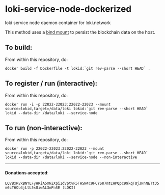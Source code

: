 # loki-service-node-dockerized
loki service node daemon container for loki.network


This method uses a [bind mount](https://docs.docker.com/storage/bind-mounts) to persist the blockchain data on the host.

## To build:
From within this repository, do:
```
docker build -f Dockerfile -t lokid:`git rev-parse --short HEAD` .
```

## To register / run (interactive):
From within this repository, do:
```
docker run -i -p 22022-22023:22022-22023 --mount source=lokid,target=/data/loki lokid:`git rev-parse --short HEAD` lokid --data-dir /data/loki --service-node
```

## To run (non-interactive):
From within this repository, do:
```
docker run -p 22022-22023:22022-22023 --mount source=lokid,target=/data/loki lokid:`git rev-parse --short HEAD` lokid --data-dir /data/loki --service-node --non-interactive
```
<hr>

#### Donations accepted:
`LQVBxRvxBNYLFyHRiA5XNZXpi1dvptvR5THSN4c9FCYSU7mtLWPQpc99kqTQjJNnNETt35m6cT6Qb4jLtL5x8iwAL3mPnSE (LOKI)`
